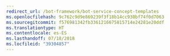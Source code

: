 ```yaml
---
redirect_url: /bot-framework/bot-service-concept-templates
ms.openlocfilehash: 9c762c9d9e869239f3f18b14cc930bf74f0d7063
ms.sourcegitcommit: f576981342fb3361216675815714e24281e20ddf
ms.translationtype: HT
ms.contentlocale: es-ES
ms.lasthandoff: 07/18/2018
ms.locfileid: "39304857"
---
```

